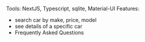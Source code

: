 Tools: NextJS, Typescript, sqlite, Material-UI
Features:
 - search car by make, price, model
 - see details of a specific car
 - Frequently Asked Questions 
